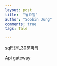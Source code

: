 ```yaml
---
layout: post
title:  "월요일"
author: "Soobin Jung"
comments: true
tags: Tale

---
```


[sql입문_30분짜리](https://www.youtube.com/watch?v=MJsOoA8yM7A)

Api gateway



